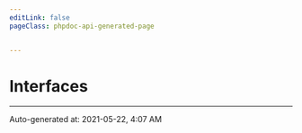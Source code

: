 ```yaml
---
editLink: false
pageClass: phpdoc-api-generated-page


---
```


# Interfaces



--------

<div class="page-edit">
    <div class="last-updated">
        <span class="prefix">Auto-generated at: </span>
        <span class="time">2021-05-22, 4:07 AM</span>
    </div>
</div>


<style src="./.assets/normalization.css" scoped/>
